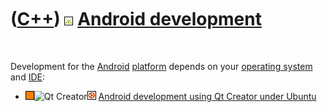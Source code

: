 



 

 

 

 

 

([C++](Cpp.htm)) ![Android](PicAndroid.png) [Android development](CppAndroidDevelopment.htm)
============================================================================================

 

Development for the [Android](CppAndroid.htm) [platform](CppOs.htm)
depends on your [operating system](CppOs.htm) and [IDE](CppIde.htm):

-   ![?FAIL](PicOrange.png)![Qt
    Creator](PicQtCreator.png)![Ubuntu](PicUbuntu.png) [Android
    development using Qt Creator under
    Ubuntu](CppAndroidDevelopmentQtCreatorUbuntu.htm)

 

 

 

 

 





 




